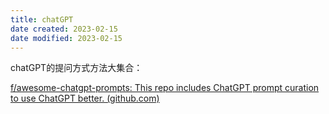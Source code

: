```yaml
---
title: chatGPT
date created: 2023-02-15
date modified: 2023-02-15
---
```



chatGPT的提问方式方法大集合：

[f/awesome-chatgpt-prompts: This repo includes ChatGPT prompt curation to use ChatGPT better. (github.com)](https://github.com/f/awesome-chatgpt-prompts)